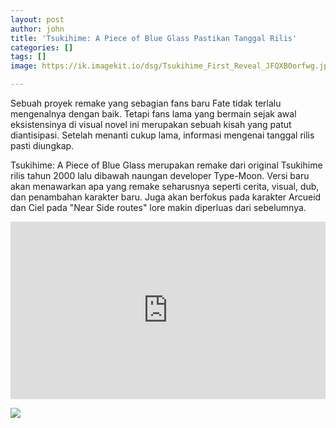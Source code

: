```yaml
---
layout: post
author: john
title: 'Tsukihime: A Piece of Blue Glass Pastikan Tanggal Rilis'
categories: []
tags: []
image: https://ik.imagekit.io/dsg/Tsukihime_First_Reveal_JFQXB0orfwg.jpg

---
```

Sebuah proyek remake yang sebagian fans baru Fate tidak terlalu mengenalnya dengan baik. Tetapi fans lama yang bermain sejak awal eksistensinya di visual novel ini merupakan sebuah kisah yang patut diantisipasi. Setelah menanti cukup lama, informasi mengenai tanggal rilis pasti diungkap.

Tsukihime: A Piece of Blue Glass merupakan remake dari original Tsukihime rilis tahun 2000 lalu dibawah naungan developer Type-Moon. Versi baru akan menawarkan apa yang remake seharusnya seperti cerita, visual, dub, dan penambahan karakter baru. Juga akan berfokus pada karakter Arcueid dan Ciel pada "Near Side routes" lore makin diperluas dari sebelumnya.

<style>.embed-container { position: relative; padding-bottom: 56.25%; height: 0; overflow: hidden; max-width: 100%; } .embed-container iframe, .embed-container object, .embed-container embed { position: absolute; top: 0; left: 0; width: 100%; height: 100%; }</style><div class='embed-container'><iframe src='https://www.youtube.com/embed//sMEuZGHbv-c' frameborder='0' allowfullscreen></iframe></div>

![](https://ik.imagekit.io/dsg/Tsukihime_Visual_zldpLiLUyQc.jpg)